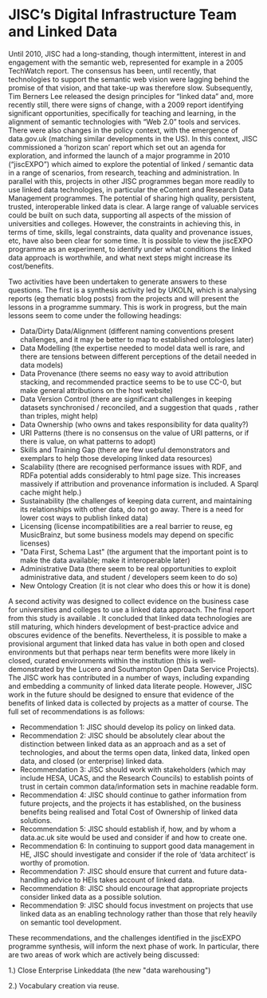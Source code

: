 # JISC’s Digital Infrastructure Team and Linked Data #

Until 2010, JISC had a long-standing, though intermittent, interest in and engagement with the semantic web, represented for example in a 2005 TechWatch  report.  The consensus has been, until recently, that technologies to support the semantic web vision were lagging behind the promise of that vision, and that take-up was therefore slow.  Subsequently, Tim Berners Lee released the design principles for “linked data”  and, more recently still, there were signs of change, with a 2009 report  identifying significant opportunities, specifically for teaching and learning, in the alignment of semantic technologies with “Web 2.0” tools and services.  There were also changes in the policy context, with the emergence of data.gov.uk (matching similar developments in the US).  In this context, JISC commissioned a ‘horizon scan’ report  which set out an agenda for exploration, and informed the launch of a major programme in 2010 (“jiscEXPO”) which aimed to explore the potential of linked / semantic data in a range of scenarios, from research, teaching and administration.  In parallel with this, projects in other JISC programmes began more readily to use linked data technologies, in particular the eContent and Research Data Management programmes.
The potential of sharing high quality, persistent, trusted, interoperable linked data is clear.  A large range of valuable services could be built on such data, supporting all aspects of the mission of universities and colleges.  However, the constraints in achieving this, in terms of time, skills, legal constraints, data quality and provenance issues, etc, have also been clear for some time.  It is possible to view the jiscEXPO programme as an experiment, to identify under what conditions the linked data approach is worthwhile, and what next steps might increase its cost/benefits.

Two activities have been undertaken to generate answers to these questions.  The first is a synthesis activity led by UKOLN, which is analysing reports (eg thematic blog posts) from the projects and will present the lessons in a programme summary.  This is work in progress, but the main lessons seem to come under the following headings:

  * Data/Dirty Data/Alignment (different naming conventions present challenges, and it may be better to map to established ontologies later)
  * Data Modelling (the expertise needed to model data well is rare, and there are tensions between different perceptions of the detail needed in data models)
  * Data Provenance (there seems no easy way to avoid attribution stacking, and recommended practice seems to be to use CC-0, but make general attributions on the host website)
  * Data Version Control (there are significant challenges in keeping datasets synchronised / reconciled, and a suggestion that quads , rather than triples, might help)
  * Data Ownership (who owns and takes responsibility for data quality?)
  * URI Patterns (there is no consensus on the value of URI patterns, or if there is value, on what patterns to adopt)
  * Skills and Training Gap (there are few useful demonstrators and exemplars to help those developing linked data resources)
  * Scalability (there are recognised performance issues with RDF, and RDFa potential adds considerably to html page size.  This increases massively if attribution and provenance information is included.  A Sparql cache might help.)
  * Sustainability (the challenges of keeping data current, and maintaining its relationships with other data, do not go away.  There is a need for lower cost ways to publish linked data)
  * Licensing (license incompatibilities are a real barrier to reuse, eg MusicBrainz, but some business models may depend on specific licenses)
  * "Data First, Schema Last" (the argument that the important point is to make the data available; make it interoperable later)
  * Administrative Data (there seem to be real opportunities to exploit administrative data, and student / developers seem keen to do so)
  * New Ontology Creation (it is not clear who does this or how it is done)

A second activity was designed to collect evidence on the business case for universities and colleges to use a linked data approach.  The final report from this study is available .  It concluded that linked data technologies are still maturing, which hinders development of best-practice advice and obscures evidence of the benefits.  Nevertheless, it is possible to make a provisional argument that linked data has value in both open and closed environments but that perhaps near term benefits were more likely in closed, curated environments within the institution (this is well-demonstrated by the Lucero and Southampton Open Data Service Projects).  The JISC work has contributed in a number of ways, including expanding and embedding a community of linked data literate people.  However, JISC work in the future should be designed to ensure that evidence of the benefits of linked data is collected by projects as a matter of course.   The full set of recommendations is as follows:

  * Recommendation 1: JISC should develop its policy on linked data.
  * Recommendation 2: JISC should be absolutely clear about the distinction between linked data as an approach and as a set of technologies, and about the terms open data, linked data, linked open data, and closed (or enterprise) linked data.
  * Recommendation 3: JISC should work with stakeholders (which may include HESA, UCAS, and the Research Councils) to establish points of trust in certain common data/information sets in machine readable form.
  * Recommendation 4: JISC should continue to gather information from future projects, and the projects it has established, on the business benefits being realised and Total Cost of Ownership of linked data solutions.
  * Recommendation 5: JISC should establish if, how, and by whom a data.ac.uk site would be used and consider if and how to create one.
  * Recommendation 6: In continuing to support good data management in HE, JISC should investigate and consider if the role of ‘data architect’ is worthy of promotion.
  * Recommendation 7: JISC should ensure that current and future data-handling advice to HEIs takes account of linked data.
  * Recommendation 8: JISC should encourage that appropriate projects consider linked data as a possible solution.
  * Recommendation 9: JISC should focus investment on projects that use linked data as an enabling technology rather than those that rely heavily on semantic tool development.

These recommendations, and the challenges identified in the jiscEXPO programme synthesis, will inform the next phase of work.  In particular, there are two areas of work which are actively being discussed:

1.) Close Enterprise Linkeddata (the new "data warehousing")

2.) Vocabulary creation via reuse.
